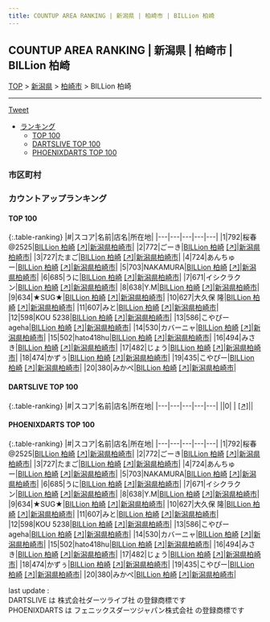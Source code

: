 ```yaml
---
title: COUNTUP AREA RANKING | 新潟県 | 柏崎市 | BILLion 柏崎
---
```

## COUNTUP AREA RANKING | 新潟県 | 柏崎市 | BILLion 柏崎

[TOP](/darts/rank/) > [新潟県](/darts/rank/新潟県/) > [柏崎市](/darts/rank/新潟県/柏崎市/) > BILLion 柏崎

___

<a href="https://twitter.com/share?ref_src=twsrc%5Etfw" data-text="COUNTUP AREA RANKING | 新潟県柏崎市BILLion 柏崎" class="twitter-share-button" data-hashtags="DARTSLIVE,PHOENIXDARTS,darts,ダーツ" data-show-count="false">Tweet</a>

* [ランキング](#カウントアップランキング)
    * [TOP 100](#top-100)
    * [DARTSLIVE TOP 100](#dartslive-top-100)
    * [PHOENIXDARTS TOP 100](#phoenixdarts-top-100)

### 市区町村

<ul>

</ul>

### カウントアップランキング

#### TOP 100



{:.table-ranking}
|#|スコア|名前|店名|所在地|
|---|---|---|---|---|
|1|792|<span class="rank-name-pd">桜春@2525</span>|<a href="/darts/rank/shops/85518.html">BILLion 柏崎</a> <a href="https://vs.phoenixdarts.com/jp/shop/shopDetailInfo/s_85518?s_seq=85518">[↗]</a>|<a href="/darts/rank/新潟県/柏崎市">新潟県柏崎市</a>|
|2|772|<span class="rank-name-pd">ごーき</span>|<a href="/darts/rank/shops/85518.html">BILLion 柏崎</a> <a href="https://vs.phoenixdarts.com/jp/shop/shopDetailInfo/s_85518?s_seq=85518">[↗]</a>|<a href="/darts/rank/新潟県/柏崎市">新潟県柏崎市</a>|
|3|727|<span class="rank-name-pd">たまご</span>|<a href="/darts/rank/shops/85518.html">BILLion 柏崎</a> <a href="https://vs.phoenixdarts.com/jp/shop/shopDetailInfo/s_85518?s_seq=85518">[↗]</a>|<a href="/darts/rank/新潟県/柏崎市">新潟県柏崎市</a>|
|4|724|<span class="rank-name-pd">あんちゅー</span>|<a href="/darts/rank/shops/85518.html">BILLion 柏崎</a> <a href="https://vs.phoenixdarts.com/jp/shop/shopDetailInfo/s_85518?s_seq=85518">[↗]</a>|<a href="/darts/rank/新潟県/柏崎市">新潟県柏崎市</a>|
|5|703|<span class="rank-name-pd">NAKAMURA</span>|<a href="/darts/rank/shops/85518.html">BILLion 柏崎</a> <a href="https://vs.phoenixdarts.com/jp/shop/shopDetailInfo/s_85518?s_seq=85518">[↗]</a>|<a href="/darts/rank/新潟県/柏崎市">新潟県柏崎市</a>|
|6|685|<span class="rank-name-pd">うに</span>|<a href="/darts/rank/shops/85518.html">BILLion 柏崎</a> <a href="https://vs.phoenixdarts.com/jp/shop/shopDetailInfo/s_85518?s_seq=85518">[↗]</a>|<a href="/darts/rank/新潟県/柏崎市">新潟県柏崎市</a>|
|7|671|<span class="rank-name-pd">イシクラクン</span>|<a href="/darts/rank/shops/85518.html">BILLion 柏崎</a> <a href="https://vs.phoenixdarts.com/jp/shop/shopDetailInfo/s_85518?s_seq=85518">[↗]</a>|<a href="/darts/rank/新潟県/柏崎市">新潟県柏崎市</a>|
|8|638|<span class="rank-name-pd">Y.M</span>|<a href="/darts/rank/shops/85518.html">BILLion 柏崎</a> <a href="https://vs.phoenixdarts.com/jp/shop/shopDetailInfo/s_85518?s_seq=85518">[↗]</a>|<a href="/darts/rank/新潟県/柏崎市">新潟県柏崎市</a>|
|9|634|<span class="rank-name-pd">★SUG★</span>|<a href="/darts/rank/shops/85518.html">BILLion 柏崎</a> <a href="https://vs.phoenixdarts.com/jp/shop/shopDetailInfo/s_85518?s_seq=85518">[↗]</a>|<a href="/darts/rank/新潟県/柏崎市">新潟県柏崎市</a>|
|10|627|<span class="rank-name-pd">大久保 隆</span>|<a href="/darts/rank/shops/85518.html">BILLion 柏崎</a> <a href="https://vs.phoenixdarts.com/jp/shop/shopDetailInfo/s_85518?s_seq=85518">[↗]</a>|<a href="/darts/rank/新潟県/柏崎市">新潟県柏崎市</a>|
|11|607|<span class="rank-name-pd">みと</span>|<a href="/darts/rank/shops/85518.html">BILLion 柏崎</a> <a href="https://vs.phoenixdarts.com/jp/shop/shopDetailInfo/s_85518?s_seq=85518">[↗]</a>|<a href="/darts/rank/新潟県/柏崎市">新潟県柏崎市</a>|
|12|598|<span class="rank-name-pd">KOU 5238</span>|<a href="/darts/rank/shops/85518.html">BILLion 柏崎</a> <a href="https://vs.phoenixdarts.com/jp/shop/shopDetailInfo/s_85518?s_seq=85518">[↗]</a>|<a href="/darts/rank/新潟県/柏崎市">新潟県柏崎市</a>|
|13|586|<span class="rank-name-pd">こやぴーageha</span>|<a href="/darts/rank/shops/85518.html">BILLion 柏崎</a> <a href="https://vs.phoenixdarts.com/jp/shop/shopDetailInfo/s_85518?s_seq=85518">[↗]</a>|<a href="/darts/rank/新潟県/柏崎市">新潟県柏崎市</a>|
|14|530|<span class="rank-name-pd">カバーニャ</span>|<a href="/darts/rank/shops/85518.html">BILLion 柏崎</a> <a href="https://vs.phoenixdarts.com/jp/shop/shopDetailInfo/s_85518?s_seq=85518">[↗]</a>|<a href="/darts/rank/新潟県/柏崎市">新潟県柏崎市</a>|
|15|502|<span class="rank-name-pd">hato418hu</span>|<a href="/darts/rank/shops/85518.html">BILLion 柏崎</a> <a href="https://vs.phoenixdarts.com/jp/shop/shopDetailInfo/s_85518?s_seq=85518">[↗]</a>|<a href="/darts/rank/新潟県/柏崎市">新潟県柏崎市</a>|
|16|494|<span class="rank-name-pd">みさき</span>|<a href="/darts/rank/shops/85518.html">BILLion 柏崎</a> <a href="https://vs.phoenixdarts.com/jp/shop/shopDetailInfo/s_85518?s_seq=85518">[↗]</a>|<a href="/darts/rank/新潟県/柏崎市">新潟県柏崎市</a>|
|17|482|<span class="rank-name-pd">じょう</span>|<a href="/darts/rank/shops/85518.html">BILLion 柏崎</a> <a href="https://vs.phoenixdarts.com/jp/shop/shopDetailInfo/s_85518?s_seq=85518">[↗]</a>|<a href="/darts/rank/新潟県/柏崎市">新潟県柏崎市</a>|
|18|474|<span class="rank-name-pd">かずぅ</span>|<a href="/darts/rank/shops/85518.html">BILLion 柏崎</a> <a href="https://vs.phoenixdarts.com/jp/shop/shopDetailInfo/s_85518?s_seq=85518">[↗]</a>|<a href="/darts/rank/新潟県/柏崎市">新潟県柏崎市</a>|
|19|435|<span class="rank-name-pd">こやぴー</span>|<a href="/darts/rank/shops/85518.html">BILLion 柏崎</a> <a href="https://vs.phoenixdarts.com/jp/shop/shopDetailInfo/s_85518?s_seq=85518">[↗]</a>|<a href="/darts/rank/新潟県/柏崎市">新潟県柏崎市</a>|
|20|380|<span class="rank-name-pd">みかぺ</span>|<a href="/darts/rank/shops/85518.html">BILLion 柏崎</a> <a href="https://vs.phoenixdarts.com/jp/shop/shopDetailInfo/s_85518?s_seq=85518">[↗]</a>|<a href="/darts/rank/新潟県/柏崎市">新潟県柏崎市</a>|


#### DARTSLIVE TOP 100



{:.table-ranking}
|#|スコア|名前|店名|所在地|
|---|---|---|---|---|
||0|<span class="rank-name-dl"> </span>|<a href="/darts/rank/shops/.html"></a> <a href="">[↗]</a>|<a href="/darts/rank//"></a>|


#### PHOENIXDARTS TOP 100



{:.table-ranking}
|#|スコア|名前|店名|所在地|
|---|---|---|---|---|
|1|792|<span class="rank-name-pd">桜春@2525</span>|<a href="/darts/rank/shops/85518.html">BILLion 柏崎</a> <a href="https://vs.phoenixdarts.com/jp/shop/shopDetailInfo/s_85518?s_seq=85518">[↗]</a>|<a href="/darts/rank/新潟県/柏崎市">新潟県柏崎市</a>|
|2|772|<span class="rank-name-pd">ごーき</span>|<a href="/darts/rank/shops/85518.html">BILLion 柏崎</a> <a href="https://vs.phoenixdarts.com/jp/shop/shopDetailInfo/s_85518?s_seq=85518">[↗]</a>|<a href="/darts/rank/新潟県/柏崎市">新潟県柏崎市</a>|
|3|727|<span class="rank-name-pd">たまご</span>|<a href="/darts/rank/shops/85518.html">BILLion 柏崎</a> <a href="https://vs.phoenixdarts.com/jp/shop/shopDetailInfo/s_85518?s_seq=85518">[↗]</a>|<a href="/darts/rank/新潟県/柏崎市">新潟県柏崎市</a>|
|4|724|<span class="rank-name-pd">あんちゅー</span>|<a href="/darts/rank/shops/85518.html">BILLion 柏崎</a> <a href="https://vs.phoenixdarts.com/jp/shop/shopDetailInfo/s_85518?s_seq=85518">[↗]</a>|<a href="/darts/rank/新潟県/柏崎市">新潟県柏崎市</a>|
|5|703|<span class="rank-name-pd">NAKAMURA</span>|<a href="/darts/rank/shops/85518.html">BILLion 柏崎</a> <a href="https://vs.phoenixdarts.com/jp/shop/shopDetailInfo/s_85518?s_seq=85518">[↗]</a>|<a href="/darts/rank/新潟県/柏崎市">新潟県柏崎市</a>|
|6|685|<span class="rank-name-pd">うに</span>|<a href="/darts/rank/shops/85518.html">BILLion 柏崎</a> <a href="https://vs.phoenixdarts.com/jp/shop/shopDetailInfo/s_85518?s_seq=85518">[↗]</a>|<a href="/darts/rank/新潟県/柏崎市">新潟県柏崎市</a>|
|7|671|<span class="rank-name-pd">イシクラクン</span>|<a href="/darts/rank/shops/85518.html">BILLion 柏崎</a> <a href="https://vs.phoenixdarts.com/jp/shop/shopDetailInfo/s_85518?s_seq=85518">[↗]</a>|<a href="/darts/rank/新潟県/柏崎市">新潟県柏崎市</a>|
|8|638|<span class="rank-name-pd">Y.M</span>|<a href="/darts/rank/shops/85518.html">BILLion 柏崎</a> <a href="https://vs.phoenixdarts.com/jp/shop/shopDetailInfo/s_85518?s_seq=85518">[↗]</a>|<a href="/darts/rank/新潟県/柏崎市">新潟県柏崎市</a>|
|9|634|<span class="rank-name-pd">★SUG★</span>|<a href="/darts/rank/shops/85518.html">BILLion 柏崎</a> <a href="https://vs.phoenixdarts.com/jp/shop/shopDetailInfo/s_85518?s_seq=85518">[↗]</a>|<a href="/darts/rank/新潟県/柏崎市">新潟県柏崎市</a>|
|10|627|<span class="rank-name-pd">大久保 隆</span>|<a href="/darts/rank/shops/85518.html">BILLion 柏崎</a> <a href="https://vs.phoenixdarts.com/jp/shop/shopDetailInfo/s_85518?s_seq=85518">[↗]</a>|<a href="/darts/rank/新潟県/柏崎市">新潟県柏崎市</a>|
|11|607|<span class="rank-name-pd">みと</span>|<a href="/darts/rank/shops/85518.html">BILLion 柏崎</a> <a href="https://vs.phoenixdarts.com/jp/shop/shopDetailInfo/s_85518?s_seq=85518">[↗]</a>|<a href="/darts/rank/新潟県/柏崎市">新潟県柏崎市</a>|
|12|598|<span class="rank-name-pd">KOU 5238</span>|<a href="/darts/rank/shops/85518.html">BILLion 柏崎</a> <a href="https://vs.phoenixdarts.com/jp/shop/shopDetailInfo/s_85518?s_seq=85518">[↗]</a>|<a href="/darts/rank/新潟県/柏崎市">新潟県柏崎市</a>|
|13|586|<span class="rank-name-pd">こやぴーageha</span>|<a href="/darts/rank/shops/85518.html">BILLion 柏崎</a> <a href="https://vs.phoenixdarts.com/jp/shop/shopDetailInfo/s_85518?s_seq=85518">[↗]</a>|<a href="/darts/rank/新潟県/柏崎市">新潟県柏崎市</a>|
|14|530|<span class="rank-name-pd">カバーニャ</span>|<a href="/darts/rank/shops/85518.html">BILLion 柏崎</a> <a href="https://vs.phoenixdarts.com/jp/shop/shopDetailInfo/s_85518?s_seq=85518">[↗]</a>|<a href="/darts/rank/新潟県/柏崎市">新潟県柏崎市</a>|
|15|502|<span class="rank-name-pd">hato418hu</span>|<a href="/darts/rank/shops/85518.html">BILLion 柏崎</a> <a href="https://vs.phoenixdarts.com/jp/shop/shopDetailInfo/s_85518?s_seq=85518">[↗]</a>|<a href="/darts/rank/新潟県/柏崎市">新潟県柏崎市</a>|
|16|494|<span class="rank-name-pd">みさき</span>|<a href="/darts/rank/shops/85518.html">BILLion 柏崎</a> <a href="https://vs.phoenixdarts.com/jp/shop/shopDetailInfo/s_85518?s_seq=85518">[↗]</a>|<a href="/darts/rank/新潟県/柏崎市">新潟県柏崎市</a>|
|17|482|<span class="rank-name-pd">じょう</span>|<a href="/darts/rank/shops/85518.html">BILLion 柏崎</a> <a href="https://vs.phoenixdarts.com/jp/shop/shopDetailInfo/s_85518?s_seq=85518">[↗]</a>|<a href="/darts/rank/新潟県/柏崎市">新潟県柏崎市</a>|
|18|474|<span class="rank-name-pd">かずぅ</span>|<a href="/darts/rank/shops/85518.html">BILLion 柏崎</a> <a href="https://vs.phoenixdarts.com/jp/shop/shopDetailInfo/s_85518?s_seq=85518">[↗]</a>|<a href="/darts/rank/新潟県/柏崎市">新潟県柏崎市</a>|
|19|435|<span class="rank-name-pd">こやぴー</span>|<a href="/darts/rank/shops/85518.html">BILLion 柏崎</a> <a href="https://vs.phoenixdarts.com/jp/shop/shopDetailInfo/s_85518?s_seq=85518">[↗]</a>|<a href="/darts/rank/新潟県/柏崎市">新潟県柏崎市</a>|
|20|380|<span class="rank-name-pd">みかぺ</span>|<a href="/darts/rank/shops/85518.html">BILLion 柏崎</a> <a href="https://vs.phoenixdarts.com/jp/shop/shopDetailInfo/s_85518?s_seq=85518">[↗]</a>|<a href="/darts/rank/新潟県/柏崎市">新潟県柏崎市</a>|


<div class="footer border-top border-gray-light mt-5 pt-3 text-right text-gray">
    last update : <span style="font-weight: italic" id="foot_last_modified"></span><br />
    DARTSLIVE は 株式会社ダーツライブ社 の登録商標です<br />
    PHOENIXDARTS は フェニックスダーツジャパン株式会社 の登録商標です<br />
</div>

<script src="https://cdnjs.cloudflare.com/ajax/libs/jquery.tablesorter/2.31.3/js/jquery.tablesorter.min.js" integrity="sha512-qzgd5cYSZcosqpzpn7zF2ZId8f/8CHmFKZ8j7mU4OUXTNRd5g+ZHBPsgKEwoqxCtdQvExE5LprwwPAgoicguNg==" crossorigin="anonymous" referrerpolicy="no-referrer"></script>
<link rel="stylesheet" href="https://cdnjs.cloudflare.com/ajax/libs/jquery.tablesorter/2.31.3/css/theme.default.min.css" integrity="sha512-wghhOJkjQX0Lh3NSWvNKeZ0ZpNn+SPVXX1Qyc9OCaogADktxrBiBdKGDoqVUOyhStvMBmJQ8ZdMHiR3wuEq8+w==" crossorigin="anonymous" referrerpolicy="no-referrer" />
<script>
$(function() {
    $(".table-ranking").tablesorter({sortList:[[0, 0]]});
    $("#foot_last_modified").text(formatDate(new Date(document.lastModified), 'yyyy-MM-dd HH:mm:ss'));
});
</script>

<script async src="https://platform.twitter.com/widgets.js" charset="utf-8"></script>